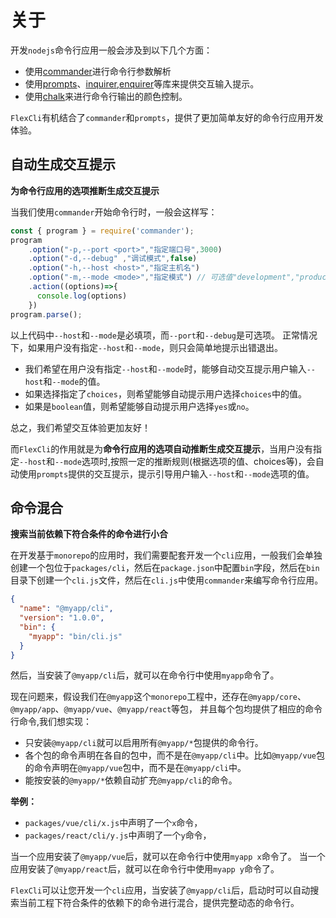 # 关于

开发`nodejs`命令行应用一般会涉及到以下几个方面：

- 使用[commander](https://github.com/tj/commander.js)进行命令行参数解析
- 使用[prompts](https://github.com/terkelg/prompts)、[inquirer](https://github.com/SBoudrias/Inquirer.js),[enquirer](https://github.com/enquirer/enquirer)等库来提供交互输入提示。
- 使用[chalk](https://github.com/chalk/chalk)来进行命令行输出的颜色控制。


`FlexCli`有机结合了`commander`和`prompts`，提供了更加简单友好的命令行应用开发体验。

## 自动生成交互提示

**为命令行应用的选项推断生成交互提示**


当我们使用`commander`开始命令行时，一般会这样写：

```js
const { program } = require('commander');
program 
    .option("-p,--port <port>","指定端口号",3000)                      
    .option("-d,--debug" ,"调试模式",false)      
    .option("-h,--host <host>","指定主机名")      
    .option("-m,--mode <mode>","指定模式") // 可选值"development","production","test","debug"
    .action((options)=>{
      console.log(options)
    })
program.parse();
```

以上代码中`--host`和`--mode`是必填项，而`--port`和`--debug`是可选项。
正常情况下，如果用户没有指定`--host`和`--mode`，则只会简单地提示出错退出。

- 我们希望在用户没有指定`--host`和`--mode`时，能够自动交互提示用户输入`--host`和`--mode`的值。
- 如果选择指定了`choices`，则希望能够自动提示用户选择`choices`中的值。
- 如果是`boolean`值，则希望能够自动提示用户选择`yes`或`no`。

总之，我们希望交互体验更加友好！

而`FlexCli`的作用就是为**命令行应用的选项自动推断生成交互提示**，当用户没有指定`--host`和`--mode`选项时,按照一定的推断规则(根据选项的值、choices等)，会自动使用`prompts`提供的交互提示，提示引导用户输入`--host`和`--mode`选项的值。

##  命令混合

**搜索当前依赖下符合条件的命令进行小合**

在开发基于`monorepo`的应用时，我们需要配套开发一个`cli`应用，一般我们会单独创建一个包位于`packages/cli`，然后在`package.json`中配置`bin`字段，然后在`bin`目录下创建一个`cli.js`文件，然后在`cli.js`中使用`commander`来编写命令行应用。

```json
{
  "name": "@myapp/cli",
  "version": "1.0.0",
  "bin": {
    "myapp": "bin/cli.js"
  }
}
```

然后，当安装了`@myapp/cli`后，就可以在命令行中使用`myapp`命令了。

现在问题来，假设我们在`@myapp`这个`monorepo`工程中，还存在`@myapp/core`、`@myapp/app`、`@myapp/vue`、`@myapp/react`等包，
并且每个包均提供了相应的命令行命令,我们想实现：

- 只安装`@myapp/cli`就可以启用所有`@myapp/*`包提供的命令行。
- 各个包的命令声明在各自的包中，而不是在`@myapp/cli`中。比如`@myapp/vue`包的命令声明在`@myapp/vue`包中，而不是在`@myapp/cli`中。
- 能按安装的`@myapp/*`依赖自动扩充`@myapp/cli`的命令。

**举例：**

- `packages/vue/cli/x.js`中声明了一个`x`命令，
- `packages/react/cli/y.js`中声明了一个`y`命令，

当一个应用安装了`@myapp/vue`后，就可以在命令行中使用`myapp x`命令了。
当一个应用安装了`@myapp/react`后，就可以在命令行中使用`myapp y`命令了。


`FlexCli`可以让您开发一个`cli`应用，当安装了`@myapp/cli`后，启动时可以自动搜索当前工程下符合条件的依赖下的命令进行混合，提供完整动态的命令行。












 